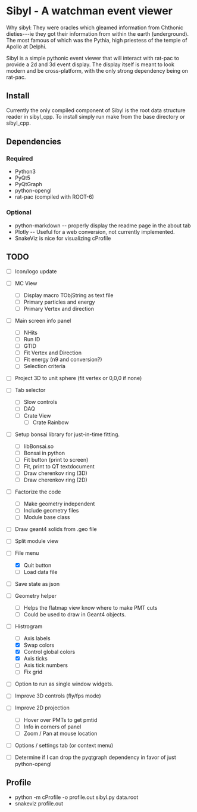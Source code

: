 Sibyl - A watchman event viewer
===============================
Why sibyl: They were oracles which gleamed information from Chthonic
dieties---ie they got their information from within the earth (underground).
The most famous of which was the Pythia, high priestess of the temple of Apollo
at Delphi.

Sibyl is a simple pythonic event viewer that will interact with rat-pac to
provide a 2d and 3d event display. The display itself is meant to look modern
and be cross-platform, with the only strong dependency being on rat-pac.

Install
-------
Currently the only compiled component of Sibyl is the root data structure reader
in sibyl_cpp. To install simply run make from the base directory or sibyl_cpp.

Dependencies
------------
### Required
- Python3
- PyQt5
- PyQtGraph
- python-opengl
- rat-pac (compiled with ROOT-6)
### Optional
- python-markdown -- properly display the readme page in the about tab
- Plotly -- Useful for a web conversion, not currently implemented.
- SnakeViz is nice for visualizing cProfile

TODO
----
- [ ] Icon/logo update
- [ ] MC View
  - [ ] Display macro TObjString as text file
  - [ ] Primary particles and energy
  - [ ] Primary Vertex and direction
- [ ] Main screen info panel
  - [ ] NHits
  - [ ] Run ID
  - [ ] GTID
  - [ ] Fit Vertex and Direction
  - [ ] Fit energy (n9 and conversion?)
  - [ ] Selection criteria
- [ ] Project 3D to unit sphere (fit vertex or 0,0,0 if none)
- [ ] Tab selector
  - [ ] Slow controls
  - [ ] DAQ
  - [ ] Crate View
    - [ ] Crate Rainbow
- [ ] Setup bonsai library for just-in-time fitting.
  - [ ] libBonsai.so
  - [ ] Bonsai in python
  - [ ] Fit button (print to screen)
  - [ ] Fit, print to QT textdocument
  - [ ] Draw cherenkov ring (3D)
  - [ ] Draw cherenkov ring (2D)
- [ ] Factorize the code
  - [ ] Make geometry independent
  - [ ] Include geometry files
  - [ ] Module base class
- [ ] Draw geant4 solids from .geo file
- [ ] Split module view
- [ ] File menu
  - [x] Quit button
  - [ ] Load data file
- [ ] Save state as json
- [ ] Geometry helper
  - [ ] Helps the flatmap view know where to make PMT cuts
  - [ ] Could be used to draw in Geant4 objects.
- [ ] Histrogram
  - [ ] Axis labels
  - [x] Swap colors
  - [x] Control global colors
  - [x] Axis ticks
  - [ ] Axis tick numbers
  - [ ] Fix grid
- [ ] Option to run as single window widgets.
- [ ] Improve 3D controls (fly/fps mode)
- [ ] Improve 2D projection
  - [ ] Hover over PMTs to get pmtid
  - [ ] Info in corners of panel
  - [ ] Zoom / Pan at mouse location
- [ ] Options / settings tab (or context menu)

- [ ] Determine if I can drop the pyqtgraph dependency in favor of
just python-opengl


Profile
-------
- python -m cProfile -o profile.out sibyl.py data.root
- snakeviz profile.out
